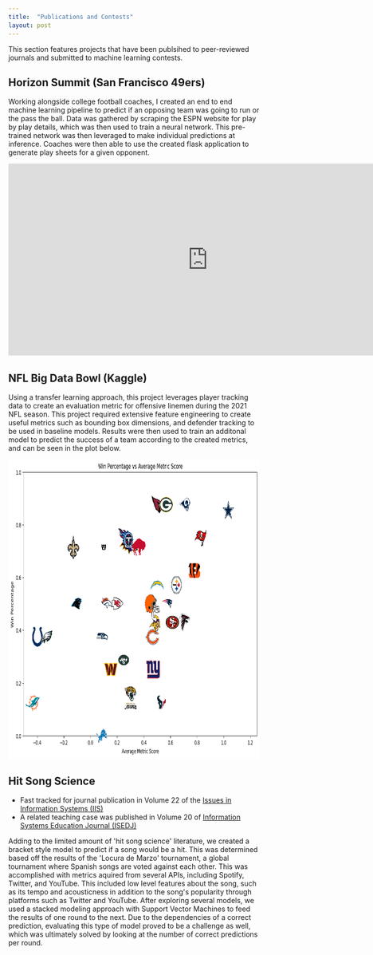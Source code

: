 ```yaml
---
title:  "Publications and Contests"
layout: post
---
```

This section features projects that have been publsihed to peer-reviewed journals and submitted to machine learning contests. 


## Horizon Summit (San Francisco 49ers)

Working alongside college football coaches, I created an end to end machine learning pipeline to predict if an opposing team was going to run or the pass the ball. Data was gathered by scraping the ESPN website for play by play details, which was then used to train a neural network. This pre-trained network was then leveraged to make individual predictions at inference. Coaches were then able to use the created flask application to generate play sheets for a given opponent. 



<iframe width="800" height="385" src="https://www.youtube.com/embed/kNb_ZNog_ng" title="PAC_Predictions Live Demo" frameborder="0" allow="accelerometer; autoplay; clipboard-write; encrypted-media; gyroscope; picture-in-picture; web-share" allowfullscreen></iframe>

## NFL Big Data Bowl (Kaggle)

Using a transfer learning approach, this project leverages player tracking data to create an evaluation metric for offensive linemen during the 2021 NFL season. This project required extensive feature engineering to create useful metrics such as bounding box dimensions, and defender tracking to be used in baseline models. Results were then used to train an additonal model to predict the success of a team according to the created metrics, and can be seen in the plot below. 

<img src="https://github.com/ZGalante/github-portfolio/blob/main/NFL_Big_Data_Bowl_2023/Team_plot.png?raw=true" width="800" height="600">



## Hit Song Science

- Fast tracked for journal publication in Volume 22 of the [Issues in Information Systems (IIS)](https://digitalcommons.bryant.edu/cgi/viewcontent.cgi?article=1043&context=cisjou) 
- A related teaching case was published in Volume 20 of [Information Systems Education Journal (ISEDJ)](https://files.eric.ed.gov/fulltext/EJ1351062.pdf)

Adding to the limited amount of 'hit song science' literature, we created a bracket style model to predict if a song would be a hit. This was determined based off the results of the 'Locura de Marzo' tournament, a global tournament where Spanish songs are voted against each other. This was accomplished with metrics aquired from several APIs, including Spotify, Twitter, and YouTube. This included low level features about the song, such as its tempo and acousticness in addition to the song's popularity through platforms such as Twitter and YouTube. After exploring several models, we used a stacked modeling approach with Support Vector Machines to feed the results of one round to the next. Due to the dependencies of a correct prediction, evaluating this type of model proved to be a challenge as well, which was ultimately solved by looking at the number of correct predictions per round. 






